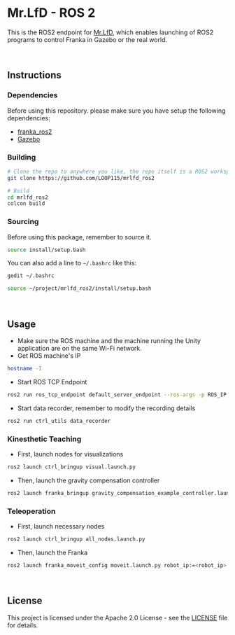 # Mr.LfD - ROS 2

This is the ROS2 endpoint for [Mr.LfD](https://github.com/LOOP115/MrLfD_Hub), which enables launching of ROS2 programs to control Franka in Gazebo or the real world.

<br>

## Instructions

### Dependencies

Before using this repository. please make sure you have setup the following dependencies:

- [franka_ros2](https://github.com/LOOP115/MrLfD_Hub/blob/main/docs/franka/franka_ros2.md)
- [Gazebo](https://github.com/LOOP115/MrLfD_Hub/blob/main/docs/franka/gazebo.md)

### Building

```bash
# Clone the repo to anywhere you like, the repo itself is a ROS2 workspace
git clone https://github.com/LOOP115/mrlfd_ros2

# Build
cd mrlfd_ros2
colcon build
```

### Sourcing

Before using this package, remember to source it.

```bash
source install/setup.bash
```

You can also add a line to `~/.bashrc` like this:

```bash
gedit ~/.bashrc
```

```bash
source ~/project/mrlfd_ros2/install/setup.bash
```

<br>

## Usage

- Make sure the ROS machine and the machine running the Unity application are on the same Wi-Fi network.
- Get ROS machine's IP

```bash
hostname -I
```

- Start ROS TCP Endpoint

```bash
ros2 run ros_tcp_endpoint default_server_endpoint --ros-args -p ROS_IP:=<ros_ip>
```

- Start data recorder, remember to modify the recording details

```bash
ros2 run ctrl_utils data_recorder
```

### Kinesthetic Teaching

- First, launch nodes for visualizations

```bash
ros2 launch ctrl_bringup visual.launch.py
```

- Then, launch the gravity compensation controller

```bash
ros2 launch franka_bringup gravity_compensation_example_controller.launch.py robot_ip:=<robot_ip>
```

### Teleoperation

- First, launch necessary nodes

```bash
ros2 launch ctrl_bringup all_nodes.launch.py
```

- Then, launch the Franka

```bash
ros2 launch franka_moveit_config moveit.launch.py robot_ip:=<robot_ip>
```

<br>

## License

This project is licensed under the Apache 2.0 License - see the [LICENSE](LICENSE) file for details.
